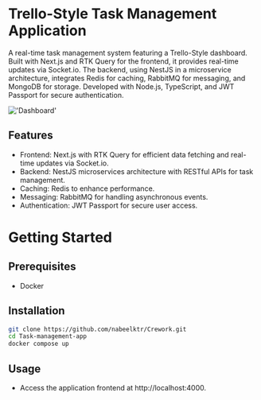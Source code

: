 # Trello-Style Task Management Application

A real-time task management system featuring a Trello-Style dashboard. Built with Next.js and RTK Query for the frontend, it provides real-time updates via Socket.io. The backend, using NestJS in a microservice architecture, integrates Redis for caching, RabbitMQ for messaging, and MongoDB for storage. Developed with Node.js, TypeScript, and JWT Passport for secure authentication.

!['Dashboard'](https://drive.google.com/uc?export=view&id=10PdC2AleUeQhskpcEfGHDfsfRMU_fjm6)

## Features

- Frontend: Next.js with RTK Query for efficient data fetching and real-time updates via Socket.io.
- Backend: NestJS microservices architecture with RESTful APIs for task management.
- Caching: Redis to enhance performance.
- Messaging: RabbitMQ for handling asynchronous events.
- Authentication: JWT Passport for secure user access.

# Getting Started

## Prerequisites
- Docker
## Installation

```bash
git clone https://github.com/nabeelktr/Crework.git
cd Task-management-app
docker compose up
```

## Usage
- Access the application frontend at http://localhost:4000.

